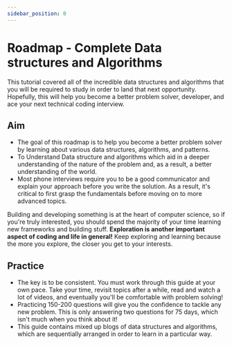 ```yaml
---
sidebar_position: 0
---
```


# Roadmap - Complete Data structures and Algorithms 

This tutorial covered all of the incredible data structures and algorithms that you will be required to study in order to land that next opportunity. Hopefully, this will help you become a better problem solver, developer, and ace your next technical coding interview.

## Aim
- The goal of this roadmap is to help you become a better problem solver by learning about various data structures, algorithms, and patterns.
- To Understand Data structure and algorithms which aid in a deeper understanding of the nature of the problem and, as a result, a better understanding of the world.
- Most phone interviews require you to be a good communicator and explain your approach before you write the solution. As a result, it's critical to first grasp the fundamentals before moving on to more advanced topics.

Building and developing something is at the heart of computer science, so if you're truly interested, you should spend the majority of your time learning new frameworks and building stuff. **Exploration is another important aspect of coding and life in general!** Keep exploring and learning because the more you explore, the closer you get to your interests.

## Practice

- The key is to be consistent. You must work through this guide at your own pace. Take your time, revisit topics after a while, read and watch a lot of videos, and eventually you'll be comfortable with problem solving!
- Practicing 150-200 questions will give you the confidence to tackle any new problem.
This is only answering two questions for 75 days, which isn't much when you think about it!
- This guide contains mixed up blogs of data structures and algorithms, which are sequentially arranged in order to learn in a particular way.

